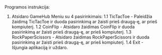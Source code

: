 Programos instrukcija:
1. Atsidaro GameHub Meniu su 4 pasirinkimais:
1.1 TicTacToe - Paleidžia žaidimą TicTacToe ir duoda pasirinkimą ar žaisti prieš draugą-ę, ar prieš kompiuterį.
1.2 CoinFlip - Atsidaro žaidimas CoinFlip ir duoda pasirinkimą ar žaisti prieš draugą-ę, ar prieš kompiuterį.
1.3 RockPaperScissors - Atsidaro žaidimas RockPaperScissors ir duoda pasirinkimą ar žaisti prieš draugą-ę, ar prieš kompiuterį.
1.4 Exit - Išjungia aplikaciją ir uždaro.
